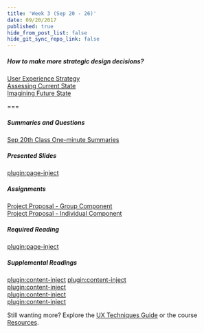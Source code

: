 ```yaml
---
title: 'Week 3 (Sep 20 - 26)'
date: 09/20/2017
published: true
hide_from_post_list: false
hide_git_sync_repo_link: false
---
```


##### How to make more strategic design decisions?  
[User Experience Strategy](https://www.swipe.to/9967fp?p=2rXR1F3mH)  
[Assessing Current State](https://www.swipe.to/9967fp?p=bhT4QfB2J)  
[Imagining Future State](https://www.swipe.to/9967fp?p=1Mb9rDTJS)

===

##### Summaries and Questions  
[Sep 20th Class One-minute Summaries](https://canvas.sfu.ca/courses/36662/assignments/267536)

##### Presented Slides  
[plugin:page-inject](/slides/unit-03)

##### Assignments
[Project Proposal - Group Component](https://canvas.sfu.ca/courses/36662/assignments/240534)  
[Project Proposal - Individual Component](https://canvas.sfu.ca/courses/36662/assignments/240533)  

##### Required Reading  
[plugin:page-inject](/required-readings/unit-03)

##### Supplemental Readings  
[plugin:content-inject](/ux-techniques/how-to-make-more-strategic-design-decisions/journey-mapping)
[plugin:content-inject](/ux-techniques/what-is-usability-and-user-experience-design/problem-statements)  
[plugin:content-inject](/ux-techniques/how-to-make-more-strategic-design-decisions/design-principles-product)  
[plugin:content-inject](/ux-techniques/how-to-make-more-strategic-design-decisions/value-proposition)  
[plugin:content-inject](/ux-techniques/how-to-make-more-strategic-design-decisions/user-experience-strategy)  

Still wanting more? Explore the [UX Techniques Guide](../../ux-techniques) or the course [Resources](../../resources).
